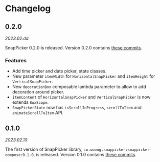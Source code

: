 # Changelog

## 0.2.0

_2023.02.dd_

SnapPicker 0.2.0 is released.
Version 0.2.0 contains [these commits](https://github.com/cheonjaewoong/snappicker/compare/v0.1.0...v0.2.0).

### Features

- Add time picker and date picker, state classes.
- New parameter `itemWidth` for `HorizontalSnapPicker` and `itemHeight` for `VerticalSnapPicker`.
- New `decorationBox` composable lambda parameter to allow to add decoration around picker.
- `itemContent` of `HorizontalSnapPicker` and `VerticalSnapPicker` is now extends `BoxScope`.
- `SnapPickerState` now has `isScrollInProgress`, `scrollToItem` and `animateScrollToItem` API.

## 0.1.0

_2023.02.10_

The first version of SnapPicker library, `io.woong.snappicker:snappicker-compose:0.1.0`, is released.
Version 0.1.0 contains [these commits](https://github.com/cheonjaewoong/snappicker/commits/v0.1.0).
